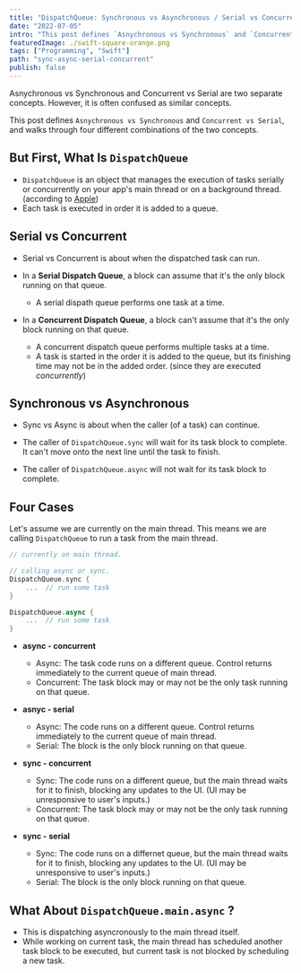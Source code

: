 ```yaml
---
title: "DispatchQueue: Synchronous vs Asynchronous / Serial vs Concurrent"
date: "2022-07-05"
intro: "This post defines `Asnychronous vs Synchronous` and `Concurrent vs Serial`, and walks through four different combinations of the two concepts."
featuredImage: ./swift-square-orange.png
tags: ["Programming", "Swift"]
path: "sync-async-serial-concurrent"
publish: false
---
```


Asnychronous vs Synchronous and Concurrent vs Serial are two separate concepts.
However, it is often confused as similar concepts.

This post defines `Asnychronous vs Synchronous` and `Concurrent vs Serial`, and walks through four different combinations of the two concepts. 

## But First, What Is `DispatchQueue`
* `DispatchQueue` is an object that manages the execution of tasks serially or concurrently on your app's main thread or on a background thread. (according to [Apple](https://developer.apple.com/documentation/dispatch/dispatchqueue))
* Each task is executed in order it is added to a queue.


## Serial vs Concurrent 
* Serial vs Concurrent is about when the dispatched task can run. 

* In a **Serial Dispatch Queue**, a block can assume that it's the only block running on that queue. 
    * A serial dispath queue performs one task at a time. 

* In a **Concurrent Dispatch Queue**, a block can't assume that it's the only block running on that queue. 
    * A concurrent dispatch queue performs multiple tasks at a time. 
    * A task is started in the order it is added to the queue, but its finishing time may not be in the added order. (since they are executed *concurrently*)


## Synchronous vs Asynchronous
* Sync vs Async is about when the caller (of a task) can continue. 

* The caller of `DispatchQueue.sync` will wait for its task block to complete. It can't move onto the next line until the task to finish. 

* The caller of `DispatchQueue.async` will not wait for its task block to complete. 


## Four Cases
Let's assume we are currently on the main thread. 
This means we are calling `DispatchQueue` to run a task from the main thread.

```swift
// currently on main thread. 

// calling async or sync.
DispatchQueue.sync {
    ...  // run some task
}

DispatchQueue.async {
    ...  // run some task
}
```

* **async - concurrent**
    * Async: The task code runs on a different queue. Control returns immediately to the current queue of main thread. 
    * Concurrent: The task block may or may not be the only task running on that queue.


* **asnyc - serial**
    * Async: The code runs on a different queue. Control returns immediately to the current queue of main thread. 
    * Serial: The block is the only block running on that queue. 


* **sync - concurrent**
    * Sync: The code runs on a different queue, but the main thread waits for it to finish, blocking any updates to the UI. (UI may be unresponsive to user's inputs.)
    * Concurrent: The task block may or may not be the only task running on that queue.


* **sync - serial**
    * Sync: The code runs on a differnet queue, but the main thread waits for it to finish, blocking any updates to the UI. (UI may be unresponsive to user's inputs.)
    * Serial: The block is the only block running on that queue. 


## What About `DispatchQueue.main.async` ?
* This is dispatching asyncronously to the main thread itself. 
* While working on current task, the main thread has scheduled another task block to be executed, but current task is not blocked by scheduling a new task.

